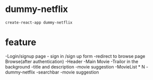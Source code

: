 # dummy-netflix
    create-react-app dummy-netflix

# feature

-Login/signup page
    - sign in /sign up form
    -redirect to browse page
Browse(after authentication)
    -Header
    -Main Movie
        -Trailor in the background
        -title and description
        -movie suggestion
            -MovieList * N
-dummy-netflix
    -searchbar
    -movie suggestion